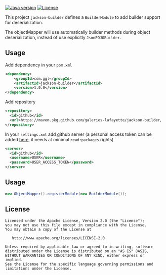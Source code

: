 [![Java version](https://img.shields.io/badge/Java-11-blue)](https://www.oracle.com/java/technologies/javase-jdk11-downloads.html)
[![License](https://img.shields.io/badge/License-Apache%202.0-blue.svg)](https://www.apache.org/licenses/LICENSE-2.0)

This project `jackson-builder` defines a `BuilderModule` to add builder support for deserialization.

The objectMapper will use automatically builder methods during object deserialization, instead of use explicitly `JsonPOJOBuilder`.

## Usage

Add dependency in your `pom.xml`
```xml
<dependency>
    <groupId>com.ggl</groupId>
    <artifactId>jackson-builder</artifactId>
    <version>1.0.0</version>
</dependency>
```

Add repository
```xml
<repository>
  <id>github</id>
  <url>https://maven.pkg.github.com/galeries-lafayette/jackson-builder/</url>
</repository>
```

In your `settings.xml` add github server (a personal access token can be added [here](https://github.com/settings/tokens/new), it needs at minimal `read:packages` rights)
```xml
<server>
  <id>github</id>
  <username>USER</username>
  <password>USER_ACCESS_TOKEN</password>
</server>
```
## Usage

```java
new ObjectMapper().registerModule(new BuilderModule());
```

## License

    Licensed under the Apache License, Version 2.0 (the "License");
    you may not use this file except in compliance with the License.
    You may obtain a copy of the License at

       http://www.apache.org/licenses/LICENSE-2.0

    Unless required by applicable law or agreed to in writing, software
    distributed under the License is distributed on an "AS IS" BASIS,
    WITHOUT WARRANTIES OR CONDITIONS OF ANY KIND, either express or implied.
    See the License for the specific language governing permissions and
    limitations under the License.
